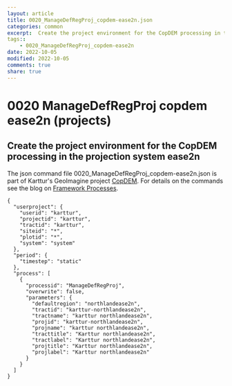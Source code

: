 ```yaml
---
layout: article
title: 0020_ManageDefRegProj_copdem-ease2n.json
categories: common
excerpt:  Create the project environment for the CopDEM processing in the projection system ease2n
tags:: 
    - 0020_ManageDefRegProj_copdem-ease2n
date: 2022-10-05
modified: 2022-10-05
comments: true
share: true
---
```


# 0020 ManageDefRegProj copdem ease2n (projects)

##  Create the project environment for the CopDEM processing in the projection system ease2n

The json command file <span class='file'>0020_ManageDefRegProj_copdem-ease2n.json</span> is part of Karttur's GeoImagine project [<span class='project'>CopDEM</span>](https://karttur.github.io/geoimagine03-proj-copdem/index.html). For details on the commands see the blog on [Framework Processes](https://karttur.github.io/geoimagine03-docs-procpack/).

```
{
  "userproject": {
    "userid": "karttur",
    "projectid": "karttur",
    "tractid": "karttur",
    "siteid": "*",
    "plotid": "*",
    "system": "system"
  },
  "period": {
    "timestep": "static"
  },
  "process": [
    {
      "processid": "ManageDefRegProj",
      "overwrite": false,
      "parameters": {
        "defaultregion": "northlandease2n",
        "tractid": "karttur-northlandease2n",
        "tractname": "karttur northlandease2n",
        "projid": "karttur-northlandease2n",
        "projname": "karttur northlandease2n",
        "tracttitle": "Karttur northlandease2n",
        "tractlabel": "Karttur northlandease2n",
        "projtitle": "Karttur northlandease2n",
        "projlabel": "Karttur northlandease2n"
      }
    }
  ]
}
```
